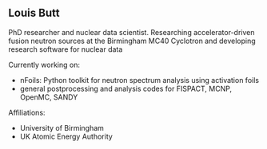 ## Louis Butt

PhD researcher and nuclear data scientist. Researching accelerator-driven fusion neutron sources at the Birmingham MC40 Cyclotron and developing research software for nuclear data

Currently working on:
- nFoils: Python toolkit for neutron spectrum analysis using activation foils
- general postprocessing and analysis codes for FISPACT, MCNP, OpenMC, SANDY

Affiliations: 
- University of Birmingham
- UK Atomic Energy Authority
